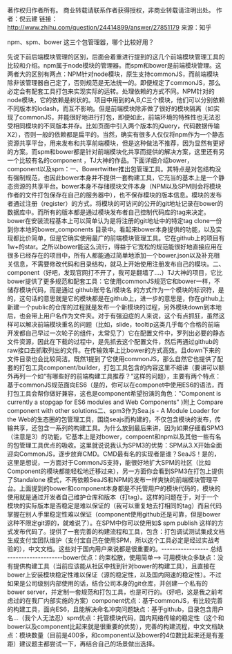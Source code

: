 著作权归作者所有。
商业转载请联系作者获得授权，非商业转载请注明出处。
作者：倪云建
链接：http://www.zhihu.com/question/24414899/answer/27851179
来源：知乎

npm、spm、bower 这三个包管理器，哪个比较好用？

先说下前后端模块管理的区别，后面会着重进行提到的这几个前端模块管理工具的比较和介绍。npm属于node模块的管理器。而spm和bower是前端模块管理。这两者大的区别有两点：NPM针对node模块，原生支持commonJS，而前端模块除非该管理器自己定了，否则规范是无法统一的。即便规定了commonJS，那么必定会有配套工具打包来实现实际的运转。处理依赖的方式不同。NPM针对的node模块，它的依赖是树状的。项目中用到的A,B,C三个模块，他们可以分别依赖不同版本的lodash，而互不影响。但是前端模块除非做了很好的模块隔离（如实现了commonJS，并能很好地进行打包，即便如此，前端环境的特殊性也无法忍受相同模块的不同版本并存。比如页面中引入两个版本的jQuery，代码数据传输X2），否则一般的依赖都是扁平的。当然，确实有很多人仅仅将npm作为一个静态资源共享平台，用来发布和共享前端模块，但是这种做法不推荐，因为显然有更好的方案。而spm和bower都是针对前端模块化共享而提供的解决方案，这里还有另一个比较有名的component ，TJ大神的作品。下面详细介绍bower，component以及spm：一、Bowertwitter推出包管理工具。其特点是对包结构没有强制规范，也因此bower本身并不提供一套构建工具，它充当的基本上是一个静态资源的共享平台。bower本身不存储模块文件本身（NPM以及SPM则会将模块作者的文件打包保存在自己的服务器中），也不保存模块的版本信息。模块的发布者通过注册（register）的方式，将模块的可访问的公开的git地址记录在bower的数据库中。而所有的版本都是通过模块发布者自己控制代码库的tag来决定。bower在安装流程基本上可以简单认为是将注册的git地址中的特定tag clone一份到你本地的bower_components 目录中。看起来bower本身提供的功能，以及实现都比价简单，但是它确实使用最广的前端模块管理工具。它在github上的项目有1w+的star。之所以bower能这么流行，得益于它宽松的规范能很好地直接应用在很多已经存在的项目中，所有人都能通过简单地添加一个bower.json以及补充相关信息，不需要修改代码和目录结构，就马上开始使用注册发布自己的模块。二、component（好吧，发现官网打不开了，我可是翻墙了....）TJ大神的项目，它比bower提供了更多规范和配套工具：它使用commonJS规范它和bower一样，不储存模块代码，而是通过 github账号名/模块名 的方式作为一个模块的标识符，是的，这句话的意思就是它的模块都是在github上，进一步的意思是，你在github上新建一个public的仓库的过程就是发布一个新模块的过程，另外模块down到本地后，也会带上用户名作为文件夹。对于有强迫症的人来说，这个有点抓狂，虽然这样可以解决前端模块重名的问题（比如，slide，tooltip这类几乎每个合格的前端开发都自己早过一次轮子的组件，太常见了）它在配置文件中，罗列出必要的静态文件资源，因此在下载的过程中，是先抓去这个配置文件，然后再通过github的raw接口去抓取列出的文件。在传输效率上比bower的方式高效。且down下来的文件目录也会比较简洁。既然1提到了它使用commonJS，那么自然它也提供了配套的打包工具component/builder，打包工具包含的内容这里不细讲（要讲可以额外再列一个如“有哪些好的前端构建工具推荐？”这样的问题），主要有两个特点：基于commonJS规范面向ES6（是的，你可以在componet中使用ES6的语法，而打包工具会帮你做好兼容，这也是component希望扮演的角色："Component is currently a stopgap for ES6 modules and Web Components" )附上 Compare component with other solutions二、spm3作为Sea.js - A Module Loader for the Web的生态圈的包管理工具，围绕seajs而构建的，不仅包含模块的发布，传输共享，还包含一系列的构建工具。为什么放到最后来讲，因为如果仔细看SPM3（注意是3）的功能，它基本上是对bower，compoent和npm以及其他一些有名的包管理工具优点的吸收。这里就说说我认为SPM3的优势：SPM从3.X开始全面迎向CommonJS，逐步放弃CMD。CMD最有名的实现者是谁？SeaJS！是的，这里是想说，一方面对于CommonJS支持，能很好地扩大SPM的社区（比如Component的模块都能轻松地迁移过来），另一方面你会看到SPM3在打包上提供了Standalone 模式，不再依赖SeaJS和NPM的发布一样爽快的前端模块管理平台。上面提到的bower和component本身都是不托管用户的模块代码的，模块的使用就是通过开发者自己维护仓库和版本（打tag）。这样的问题在于，对于一个模块的实际版本是否稳定是难以保证的（我可以重复地去打相同的tag）而且代码掌握在别人手里稳定性难以保证（component使用github还是可靠，但是bower这种不限定git源的，就难说了）。在SPM中你可以使用如$ spm publish
这样的方式发布代码了。提供了一套完善的构建流程和工具，包含：打包调试测试集成文档生成支付宝团队维护（支付宝自己在使用SPM，所以这个工具必定是经过实战考验的），中文文档。这些对于国内用户来说都是很重要的。----------------- 总结 --------------------bower优点：约束松散，使用简单--> 可用模块众多缺点：没有提供构建工具（当前应该能从社区中找到针对bower的构建工具），且直接在bower上安装模块稳定性难以保证（源的稳定性，以及国内网速的稳定性）。不过如果是公司级别内部使用的话，结合公司本身的git仓库，并创建一个私有的bower server，并定制一套规范和打包工具，也是可行的。（好吧，这是我之前考虑过的在我厂内部实施的方案）component优点：基于commonJS，有比较完善的构建工具，面向ES6，且能解决命名冲突问题缺点：基于github，目录包含用户名...（我个人无法忍）spm优点：托管模块代码，国内网络传输的稳定性（这个和bower以及component比起来就是很重要的优势），完善的构建流程，中文文档缺点：模块数量（目前是400多，和component以及bower的4位数比起来还是有差距）建议题主都尝试一下，再结合自己的场景做出选择。
